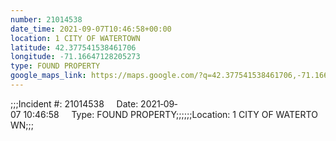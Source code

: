 ```yaml
---
number: 21014538
date_time: 2021-09-07T10:46:58+00:00
location: 1 CITY OF WATERTOWN
latitude: 42.377541538461706
longitude: -71.16647128205273
type: FOUND PROPERTY
google_maps_link: https://maps.google.com/?q=42.377541538461706,-71.16647128205273
---
```


;;;Incident #: 21014538     Date: 2021‐09‐07 10:46:58     Type: FOUND PROPERTY;;;;;;Location: 1 CITY OF WATERTOWN;;;

